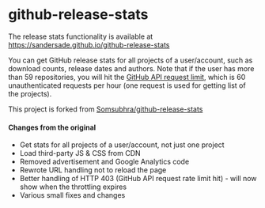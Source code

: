 # github-release-stats


The release stats functionality is available at https://sandersade.github.io/github-release-stats

You can get GitHub release stats for all projects of a user/account, such as  download counts, release dates and authors. Note that if the user has more than 59 repositories, you will hit the [GitHub API request limit](https://developer.github.com/v3/#rate-limiting), which is 60  unauthenticated requests per hour (one request is used for getting list of the projects).

This project is forked from [Somsubhra/github-release-stats](https://github.com/Somsubhra/github-release-stats)

#### Changes from the original
* Get stats for all projects of a user/account, not just one project
* Load third-party JS & CSS from CDN
* Removed advertisement and Google Analytics code
* Rewrote URL handling not to reload the page
* Better handling of HTTP 403 (GitHub API request rate limit hit) - will now show when the throttling expires
* Various small fixes and changes



